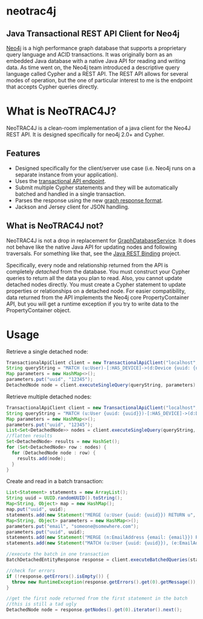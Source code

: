 neotrac4j
=========

Java Transactional REST API Client for Neo4j
--------------------------------------------

[Neo4j](http://neo4j.org) is a high performance graph database that supports a proprietary query 
language and ACID transactions. It was originally born as an embedded Java
database with a native Java API for reading and writing data. As time went on, the
Neo4j team introduced a descriptive query language called Cypher and a REST API. The REST
API allows for several modes of operation, but the one of particular interest to me
is the endpoint that accepts Cypher queries directly.

# What is NeoTRAC4J?

NeoTRAC4J is a clean-room implementation of a java client for the Neo4J REST API. It is designed
specifically for neo4j 2.0+ and Cypher.

## Features

 * Designed specifically for the client/server use case (i.e. Neo4j runs on a separate instance from your application).
 * Uses the [transactional API endpoint](http://docs.neo4j.org/chunked/milestone/rest-api-transactional.html).
 * Submit multiple Cypher statements and they will be automatically batched and handled in a single transaction.
 * Parses the response using the new [graph response format](http://docs.neo4j.org/chunked/milestone/rest-api-transactional.html).
 * Jackson and Jersey client for JSON handling.

## What is NeoTRAC4J not?

NeoTRAC4J is not a drop in replacement for [GraphDatabaseService](http://docs.neo4j.org/chunked/milestone/tutorials-java-embedded-setup.html). It
does not behave like the native Java API for updating nodes and following traversals. For 
something like that, see the [Java REST Binding](https://github.com/neo4j/java-rest-binding) project.

Specifically, every node and relationship returned from the API is completely *detached* from the database.
You must construct your Cypher queries to return all the data you plan to read. Also, you
cannot update detached nodes directly. You must create a Cypher statement to update properties
or relationships on a detached node. For easier compatibility, data returned from the API
implements the Neo4j core PropertyContainer API, but you will get a runtime exception
if you try to write data to the PropertyContainer object.

# Usage

Retrieve a single detached node:

```java
TransactionalApiClient client = new TransactionalApiClient("localhost",7474);
String queryString = "MATCH (u:User)-[:HAS_DEVICE]->(d:Device {uuid: {uuid}}) RETURN u";
Map parameters = new HashMap<>();
parameters.put("uuid", "12345");
DetachedNode node = client.executeSingleQuery(queryString, parameters).singleNode();
```

Retrieve multiple detached nodes:

```java
TransactionalApiClient client = new TransactionalApiClient("localhost",7474);
String queryString = "MATCH (u:User {uuid: {uuid}})-[:HAS_DEVICE]->(d:Device) RETURN d";
Map parameters = new HashMap<>();
parameters.put("uuid", "12345");
List<Set<DetachedNode>> nodes = client.executeSingleQuery(queryString, parameters).getNodes();
//flatten results
Set<DetachedNode> results = new HashSet();
for (Set<DetachedNode> row : nodes) {
  for (DetachedNode node : row) {
    results.add(node);
  }
}
```

Create and read in a batch transaction:

```java
List<Statement> statements = new ArrayList();
String uuid = UUID.randomUUID().toString();
Map<String, Object> map = new HashMap();
map.put("uuid", uuid);
statements.add(new Statement("MERGE (u:User {uuid: {uuid}}) RETURN u", map));
Map<String, Object> parameters = new HashMap<>();
parameters.put("email", "someone@somewhere.com");
parameters.put("uuid", uuid);
statements.add(new Statement("MERGE (n:EmailAddress {email: {email}}) RETURN n", parameters));
statements.add(new Statement("MATCH (u:User {uuid: {uuid}}), (e:EmailAddress {email: {email}}) MERGE (u)-[:HAS_EMAIL_ADDRESS]->(e)", parameters));

//execute the batch in one transaction
BatchDetachedEntityResponse response = client.executeBatchedQueries(statements);

//check for errors
if (!response.getErrors().isEmpty()) {
  throw new RuntimeException(response.getErrors().get(0).getMessage());
}

//get the first node returned from the first statement in the batch
//this is still a tad ugly
DetachedNode node = response.getNodes().get(0).iterator().next();
```
